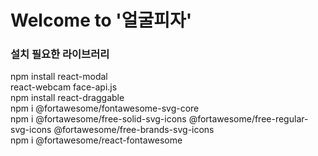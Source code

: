 # Welcome to '얼굴피자'


### 설치 필요한 라이브러리
npm install react-modal  <br>
react-webcam face-api.js <br>
npm install react-draggable <br>
npm i @fortawesome/fontawesome-svg-core <br>
npm i @fortawesome/free-solid-svg-icons @fortawesome/free-regular-svg-icons @fortawesome/free-brands-svg-icons <br>
npm i @fortawesome/react-fontawesome <br>
